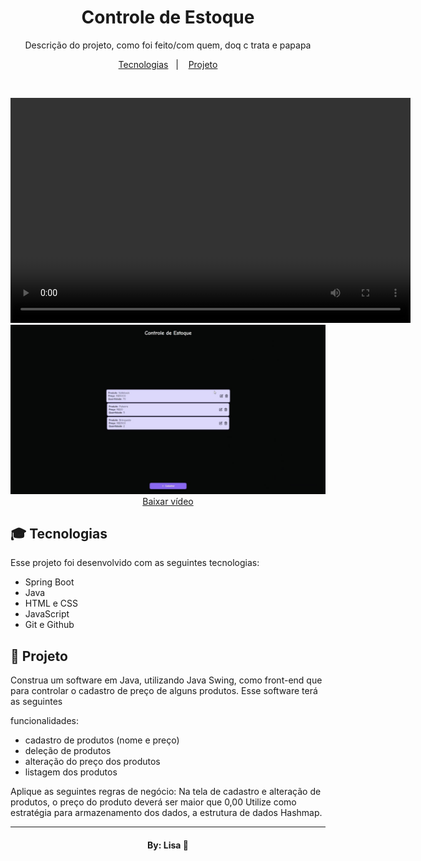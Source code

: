 <h1 align="center"> Controle de Estoque </h1>

<p align="center">
Descrição do projeto, como foi feito/com quem, doq c trata e papapa<br/>
</p>

<p align="center">
  <a href="#-tecnologias">Tecnologias</a>&nbsp;&nbsp;&nbsp;|&nbsp;&nbsp;&nbsp;
  <a href="#-projeto">Projeto</a>
</p>

<br>

<p align="center">
  <!-- Exibe o vídeo -->
  <video width="640" height="360" controls>
    <source src="software.mp4" type="video/mp4">
  </video>
  
  <!-- Link para download do vídeo -->
  <br>
  <img src="software.jpg"></img>
  <a href="software.mp4" download="software.mp4">
    Baixar vídeo
  </a>
</p>

## 🎓 Tecnologias

Esse projeto foi desenvolvido com as seguintes tecnologias:

- Spring Boot
- Java
- HTML e CSS
- JavaScript
- Git e Github

## 📔 Projeto

Construa um software em Java, utilizando Java Swing, como front-end que para controlar o cadastro de preço de alguns produtos. Esse software terá as seguintes

funcionalidades:
- cadastro de produtos (nome e preço)
- deleção de produtos
- alteração do preço dos produtos
- listagem dos produtos


Aplique as seguintes regras de negócio:
Na tela de cadastro e alteração de produtos, o preço do produto deverá ser maior que 0,00
Utilize como estratégia para armazenamento dos dados, a estrutura de dados Hashmap. 



---

<h4 align="center">By: Lisa  🤍</h4>
